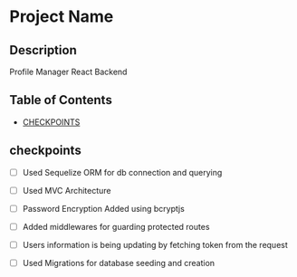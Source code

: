 # Project Name

## Description

Profile Manager React Backend

## Table of Contents

- [CHECKPOINTS ](#checkpoints)

## checkpoints

- [ ] Used Sequelize ORM for db connection and querying
- [ ] Used MVC Architecture
- [ ] Password Encryption Added using bcryptjs
- [ ] Added middlewares for guarding protected routes
- [ ] Users information is being updating by fetching token from the request
- [ ] Used Migrations for database seeding and creation







